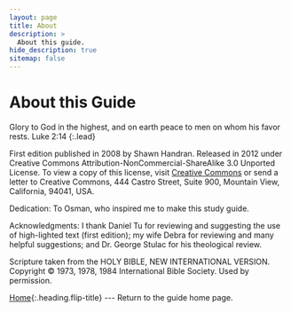 ```yaml
---
layout: page
title: About
description: >
  About this guide.
hide_description: true
sitemap: false
---
```

# About this Guide
<span class="icon-quotes-left"></span><span class="bbsg_highlight">
Glory to God in the highest, and on earth peace to men on whom his favor rests.</span><span class="icon-quotes-right"></span> Luke 2:14
{:.lead}

First edition published in 2008 by Shawn Handran. Released in 2012 under Creative Commons Attribution-NonCommercial-ShareAlike 3.0 Unported License. To view a copy of this license, visit [Creative Commons](https://creativecommons.org/licenses/by-nc-sa/3.0/) or send a letter to Creative Commons, 444 Castro Street, Suite 900, Mountain View, California, 94041, USA.

Dedication: To Osman, who inspired me to make this study guide.

Acknowledgments: I thank Daniel Tu for reviewing and suggesting the use of high-lighted text (first edition); my wife Debra for reviewing and many helpful suggestions; and Dr. George Stulac for his theological review.

Scripture taken from the HOLY BIBLE, NEW INTERNATIONAL VERSION. Copyright © 1973, 1978, 1984 International Bible Society. Used by permission.

[Home](README.md){:.heading.flip-title} --- Return to the guide home page.